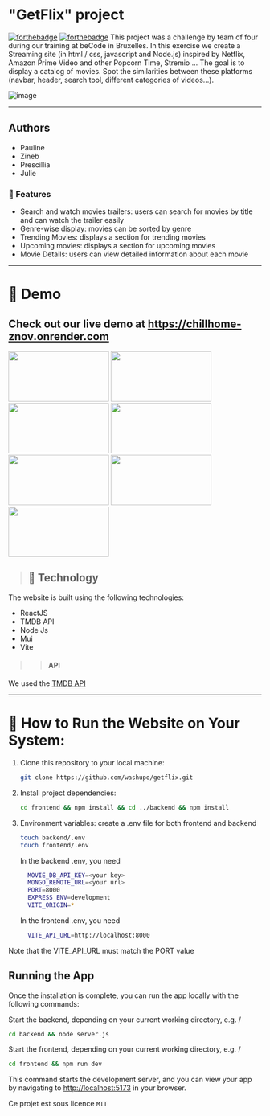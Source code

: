 # "GetFlix" project

[![forthebadge](http://forthebadge.com/images/badges/built-with-love.svg)](http://forthebadge.com)  [![forthebadge](http://forthebadge.com/images/badges/powered-by-electricity.svg)](http://forthebadge.com)
This project was a challenge by team of four during our training at beCode in Bruxelles.
In this exercise we create a Streaming site (in html / css, javascript and Node.js) inspired by Netflix, Amazon Prime Video and other Popcorn Time, Stremio ... The goal is to display a catalog of movies. Spot the similarities between these platforms (navbar, header, search tool, different categories of videos…).

![image](https://github.com/neb244/getflix/assets/133639183/d48ed448-bcc9-47e8-992f-853b590fbed1)


<hr/>

## Authors
* Pauline
* Zineb
* Prescillia
* Julie

### 🍿 Features 

- Search and watch movies trailers: users can search for movies by title and can watch the trailer easily
- Genre-wise display: movies can be sorted by genre
- Trending Movies: displays a section for trending movies
- Upcoming movies: displays a section for upcoming movies
- Movie Details: users can view detailed information about each movie

<hr/>

# 🍿 Demo 

##  Check out our live demo at https://chillhome-znov.onrender.com

<img src="https://github.com/washupo/getflix/assets/133639183/87f3f7d5-93fc-458c-b12a-f23dd06d9af8" width="200" height="100">
<img src="https://github.com/washupo/getflix/assets/133639183/c56c1d85-0394-4d38-8340-cb0286858c1d" width="200" height="100">
<img src="https://github.com/washupo/getflix/assets/133639183/5ce744b5-5bc2-4e55-a303-2b70e68ec6ad" width="200" height="100">
<img src="https://github.com/washupo/getflix/assets/133639183/aaf16ba9-1980-4160-8cb9-fb5befdc7f90" width="200" height="100">
<img src="https://github.com/washupo/getflix/assets/133639183/918c41a3-7823-45f9-a366-56b80426447c" width="200" height="100">
<img src="https://github.com/washupo/getflix/assets/133639183/c1302e6f-e9ee-423e-b79d-5a8a8c2befd1" width="200" height="100">
<img src="https://github.com/washupo/getflix/assets/133639183/08ac1762-35e2-4549-929e-1e0d804a13fc" width="200" height="100">


> ## 🍿 Technology

The website is built using the following technologies:

- ReactJS
- TMDB API
- Node Js
- Mui
- Vite

>> #### API

We used the [TMDB API](https://developer.themoviedb.org/reference/intro/getting-started)

<hr/>

# 🍿 How to Run the Website on Your System:

1. Clone this repository to your local machine:

   ```bash
   git clone https://github.com/washupo/getflix.git
   ```

2. Install project dependencies:

   ```bash
   cd frontend && npm install && cd ../backend && npm install
   ```
3. Environment variables: create a .env file for both frontend and backend

   ```bash
   touch backend/.env
   touch frontend/.env
   ```

   In the backend .env, you need
      ```bash
        MOVIE_DB_API_KEY=<your key>
        MONGO_REMOTE_URL=<your url>
        PORT=8000
        EXPRESS_ENV=development
        VITE_ORIGIN=*
    ```
   In the frontend .env, you need
      ```bash
        VITE_API_URL=http://localhost:8000
    ```

Note that the VITE_API_URL must match the PORT value

## Running the App

Once the installation is complete, you can run the app locally with the following commands:

Start the backend, depending on your current working directory, e.g. /

```bash
cd backend && node server.js
```
Start the frontend, depending on your current working directory, e.g. /

```bash
cd frontend && npm run dev
```

This command starts the development server, and you can view your app by navigating to [http://localhost:5173](http://localhost:5173) in your browser.

Ce projet est sous licence ``MIT``
